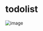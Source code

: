 # todolist

![image](https://github.com/carolinefreitasalegre/todolist/assets/113471098/77b9b7b1-6767-4232-a6c3-c780170f29c6)
